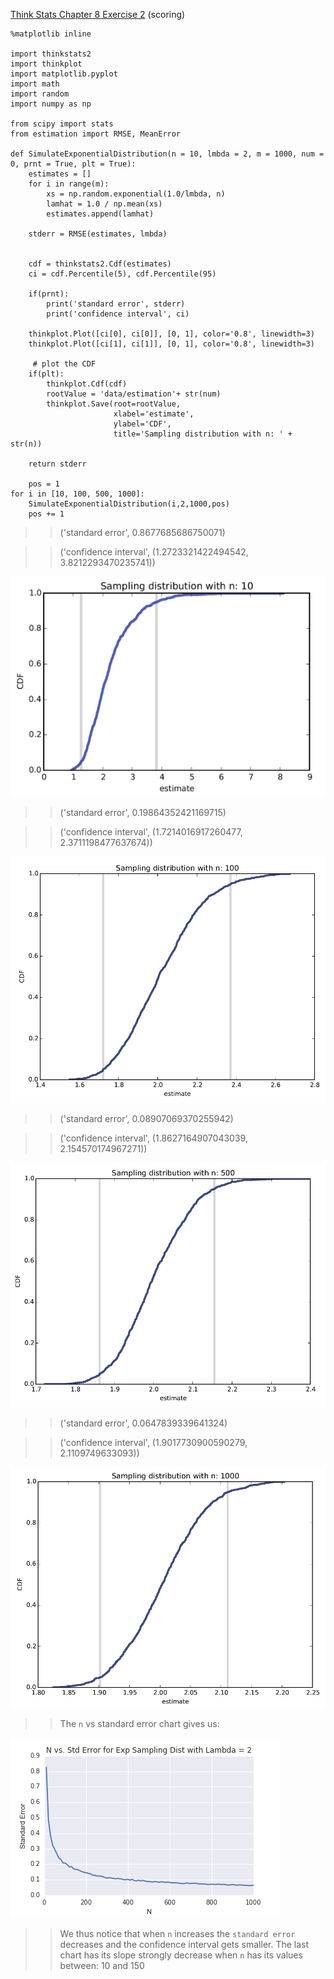 [Think Stats Chapter 8 Exercise 2](http://greenteapress.com/thinkstats2/html/thinkstats2009.html#toc77) (scoring)

```
%matplotlib inline

import thinkstats2
import thinkplot
import matplotlib.pyplot
import math
import random
import numpy as np

from scipy import stats
from estimation import RMSE, MeanError

def SimulateExponentialDistribution(n = 10, lmbda = 2, m = 1000, num = 0, prnt = True, plt = True):
    estimates = []
    for i in range(m):
        xs = np.random.exponential(1.0/lmbda, n)
        lamhat = 1.0 / np.mean(xs)
        estimates.append(lamhat)
    
    stderr = RMSE(estimates, lmbda)
    
        
    cdf = thinkstats2.Cdf(estimates)
    ci = cdf.Percentile(5), cdf.Percentile(95)
    
    if(prnt):
        print('standard error', stderr)
        print('confidence interval', ci)
    
    thinkplot.Plot([ci[0], ci[0]], [0, 1], color='0.8', linewidth=3)
    thinkplot.Plot([ci[1], ci[1]], [0, 1], color='0.8', linewidth=3)
    
     # plot the CDF
    if(plt):
        thinkplot.Cdf(cdf)
        rootValue = 'data/estimation'+ str(num)
        thinkplot.Save(root=rootValue,
                       xlabel='estimate',
                       ylabel='CDF',
                       title='Sampling distribution with n: ' + str(n))

    return stderr
    
    pos = 1
for i in [10, 100, 500, 1000]:
    SimulateExponentialDistribution(i,2,1000,pos)
    pos += 1
```

>>('standard error', 0.8677685686750071)

>>('confidence interval', (1.2723321422494542, 3.8212293470235741))

![alt text](https://github.com/davidcdupuis/dsp/blob/master/img/c8e2g1.png "Logo Title Text 1")

>>('standard error', 0.19864352421169715)

>>('confidence interval', (1.7214016917260477, 2.3711198477637674))

![alt text](https://github.com/davidcdupuis/dsp/blob/master/img/c8e2g2.png "Logo Title Text 1")

>> ('standard error', 0.08907069370255942)

>> ('confidence interval', (1.8627164907043039, 2.154570174967271))

![alt text](https://github.com/davidcdupuis/dsp/blob/master/img/c8e2g3.png "Logo Title Text 1")

>> ('standard error', 0.0647839339641324)

>>('confidence interval', (1.9017730900590279, 2.1109749633093))

![alt text](https://github.com/davidcdupuis/dsp/blob/master/img/c8e2g4.png "Logo Title Text 1")

>> The `n` vs standard error chart gives us:

![alt text](https://github.com/davidcdupuis/dsp/blob/master/img/c8e2g5.png "Logo Title Text 1")

>> We thus notice that when `n` increases the `standard error` decreases and the confidence interval gets smaller. The last chart has its slope strongly decrease when `n` has its values between: 10 and 150
